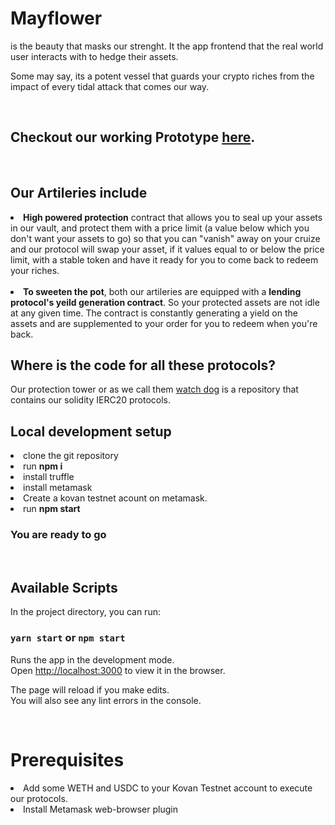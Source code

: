 # Mayflower
is the beauty that masks our strenght.
It the app frontend that the real world user interacts with to hedge their assets.

Some may say, its a potent vessel that guards your crypto riches from the impact of every tidal attack that comes our way.

<br>

## Checkout our working Prototype [here](https://master.d3bieez7lmzxny.amplifyapp.com/).

<br>

## Our Artileries include

<li> <b>High powered protection</b> contract that allows you to seal up your assets in our vault, and protect them with a price limit (a value below which you don't want your assets to go) so that you can "vanish" away on your cruize and our protocol will swap your asset, if it values equal to or below the price limit, with a stable token and have it ready for you to come back to redeem your riches.

<br>
<br>
  
<li> <b>To sweeten the pot</b>, both our artileries are equipped with a <b>lending protocol's yeild generation contract</b>. So your protected assets are not idle at any given time. The contract is constantly generating a yield on the assets and are supplemented to your order for you to redeem when you're back.

<br>

## Where is the code for all these protocols?
Our protection tower or as we call them [watch dog](https://github.com/CruizeFinance/watch_dog) is a repository that contains our solidity IERC20 protocols.


## Local development setup
<li>clone the git repository
<li>run <b> npm i</b>
<li>install truffle
<li>install metamask
<li>Create a kovan testnet acount on metamask.
<li>run <b>npm start</b>

<br> 

### You are ready to go
<br>

## Available Scripts

In the project directory, you can run:

### `yarn start` or `npm start`

Runs the app in the development mode.\
Open [http://localhost:3000](http://localhost:3000) to view it in the browser.

The page will reload if you make edits.\
You will also see any lint errors in the console.

<br>

# Prerequisites
<li>Add some WETH and USDC to your Kovan Testnet account to execute our protocols.
<br><li>Install Metamask web-browser plugin 
